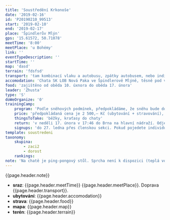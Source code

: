 ```yaml
---
title: 'Soustředění Krkonoše'
date: '2019-02-16'
id: 'P20190210_99513'
start: '2019-02-10'
end: '2019-02-17'
place: 'Špindlerův Mlýn'
gps: '15.61572, 50.71078'
meetTime: '8:00'
meetPlace: 'u Bohémy'
link: ''
eventTypeDescription: ''
startTime: ''
map: 'dasd'
terrain: 'fdsfsd'
transport: 'tam kombinací vlaku a autobusu, zpátky autobusem, nebo individuální – podrobnosti pro individuální dopravu u Zhusty'
accomodation: 'Chata SK LOB Nová Paka ve Špindlerově Mlýně, těsně pod vrcholem Přední Planina přímo pod lanovou dráhou Svatý Petr – Pláně. Spí se na postelích. Nutno vzít spací pytel.'
food: 'zajištěno od oběda 10. úxnora do oběda 17. února'
leader: 'Zhusta'
type: 'S'
doWeOrganize: '0'
trainingCamp:
    program: 'Podle sněhových podmínek, předpokládáme, že sněhu bude dost. Pokud někdo chcete sjezdovat, vezměte si s sebou i sjezdovky.'
    price: 'předpokládaná cena je 2 500,– Kč (ubytování + stravování), s cestou maximálně 3 000, ,– Kč'
    thingsToTake: 'běžky, kraťasy do chaty'
    return: 'v neděli 17. února v 17:46 do Brna na hlavní nádraží. Odjezd ze Špindlerova Mlýna v 13:05'
    signups: 'do 27. ledna přes členskou sekci. Pokud pojedete individuálně, nezapomeňte to sdělit.'
template: soustredeni
taxonomy:
    skupina:
        - zaci2
        - dorost
    rankings:
note: 'Na chatě je ping-pongový stůl. Sprcha není k dispozici (teplá voda v omezené míře,  v nepřeberném množství). Vezměte si sebou co nejméně věcí. Všechny věci povezeme'
---
```



{{page.header.note}}
* **sraz**: {{page.header.meetTime}} {{page.header.meetPlace}}. Doprava {{page.header.transport}}.
* **ubytování**: {{page.header.accomodation}}
* **strava**: {{page.header.food}}
* **mapa**: {{page.header.map}}
* **terén**: {{page.header.terrain}}



